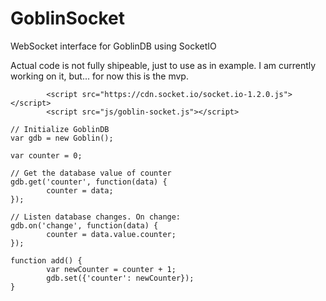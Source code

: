 # GoblinSocket
WebSocket interface for GoblinDB using SocketIO

Actual code is not fully shipeable, just to use as in example. I am currently working on it, but... for now this is the mvp.

```
		<script src="https://cdn.socket.io/socket.io-1.2.0.js"></script>
		<script src="js/goblin-socket.js"></script>
```

```
// Initialize GoblinDB
var gdb = new Goblin();

var counter = 0;

// Get the database value of counter
gdb.get('counter', function(data) {
		counter = data;
});

// Listen database changes. On change:
gdb.on('change', function(data) {
		counter = data.value.counter;
});

function add() {
		var newCounter = counter + 1;
		gdb.set({'counter': newCounter});
}
```
